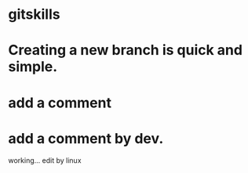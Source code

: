 # gitskills
# Creating a new branch is quick and simple.
# add a comment
# add a comment by dev.
working...
edit by linux
